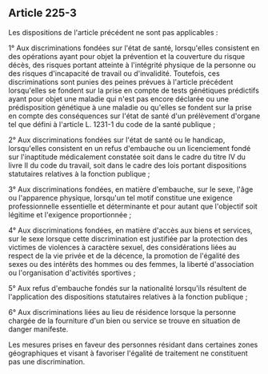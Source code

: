 Article 225-3
----
Les dispositions de l'article précédent ne sont pas applicables :

1° Aux discriminations fondées sur l'état de santé, lorsqu'elles consistent en
des opérations ayant pour objet la prévention et la couverture du risque décès,
des risques portant atteinte à l'intégrité physique de la personne ou des
risques d'incapacité de travail ou d'invalidité. Toutefois, ces discriminations
sont punies des peines prévues à l'article précédent lorsqu'elles se fondent sur
la prise en compte de tests génétiques prédictifs ayant pour objet une maladie
qui n'est pas encore déclarée ou une prédisposition génétique à une maladie ou
qu'elles se fondent sur la prise en compte des conséquences sur l'état de santé
d'un prélèvement d'organe tel que défini à l'article L. 1231-1 du code de la
santé publique ;

2° Aux discriminations fondées sur l'état de santé ou le handicap, lorsqu'elles
consistent en un refus d'embauche ou un licenciement fondé sur l'inaptitude
médicalement constatée soit dans le cadre du titre IV du livre II du code du
travail, soit dans le cadre des lois portant dispositions statutaires relatives
à la fonction publique ;

3° Aux discriminations fondées, en matière d'embauche, sur le sexe, l'âge ou
l'apparence physique, lorsqu'un tel motif constitue une exigence professionnelle
essentielle et déterminante et pour autant que l'objectif soit légitime et
l'exigence proportionnée ;

4° Aux discriminations fondées, en matière d'accès aux biens et services, sur le
sexe lorsque cette discrimination est justifiée par la protection des victimes
de violences à caractère sexuel, des considérations liées au respect de la vie
privée et de la décence, la promotion de l'égalité des sexes ou des intérêts des
hommes ou des femmes, la liberté d'association ou l'organisation d'activités
sportives ;

5° Aux refus d'embauche fondés sur la nationalité lorsqu'ils résultent de
l'application des dispositions statutaires relatives à la fonction publique ;

6° Aux discriminations liées au lieu de résidence lorsque la personne chargée de
la fourniture d'un bien ou service se trouve en situation de danger manifeste.

Les mesures prises en faveur des personnes résidant dans certaines zones
géographiques et visant à favoriser l'égalité de traitement ne constituent pas
une discrimination.
